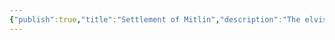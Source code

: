 ```yaml
---
{"publish":true,"title":"Settlement of Mitlin","description":"The elvish town of [[Mitlin]] is founded, the first of many new settlements on the Tanglewood Peninsula.","created":"2025-07-02T15:10:22.000-04:00","modified":"2025-10-09T10:01:12.094-04:00","published":"2025-10-09T10:01:12.094-04:00","tags":["timeline"],"cssclasses":"","event-date":144,"display-date":"144"}
---
```


